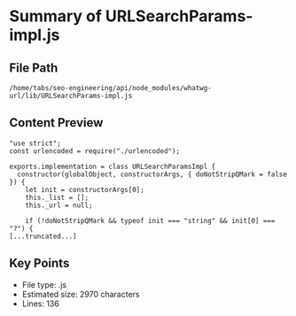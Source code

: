 # Summary of URLSearchParams-impl.js
  
## File Path
`/home/tabs/seo-engineering/api/node_modules/whatwg-url/lib/URLSearchParams-impl.js`

## Content Preview
```
"use strict";
const urlencoded = require("./urlencoded");

exports.implementation = class URLSearchParamsImpl {
  constructor(globalObject, constructorArgs, { doNotStripQMark = false }) {
    let init = constructorArgs[0];
    this._list = [];
    this._url = null;

    if (!doNotStripQMark && typeof init === "string" && init[0] === "?") {
[...truncated...]
```

## Key Points
- File type: .js
- Estimated size: 2970 characters
- Lines: 136
